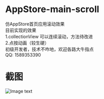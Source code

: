 # AppStore-main-scroll
仿AppStore首页应用滚动效果  
目前实现的效果  
1.collectionView 可以连续滚动，方法待改进  
2.点按动画（较生硬）  
初级开发者，技术不咋地，欢迎各路大牛指点  
QQ: 1589353390  
  
	  
		


# 截图  
![Image text](https://github.com/Hurdery/AppStore-main-scroll/blob/master/screenshot/screenshot.png)
